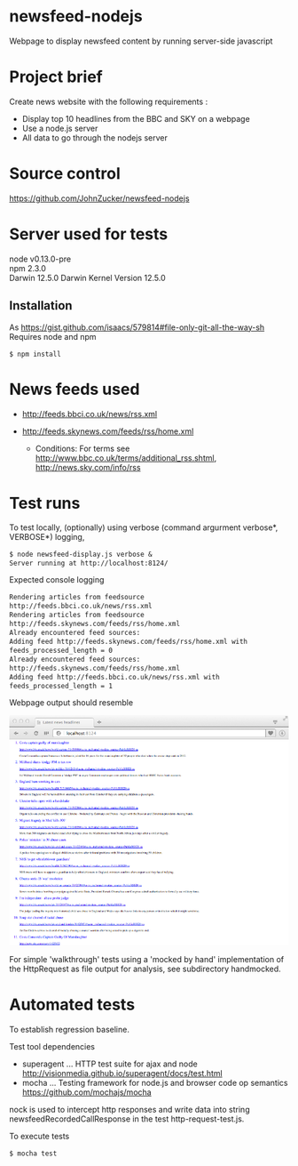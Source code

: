 # newsfeed-nodejs
Webpage to display newsfeed content by running server-side javascript

# Project brief

Create news website with the following requirements :

- Display top 10 headlines from the BBC and SKY on a webpage
- Use a node.js server
- All data to go through the nodejs server
     
# Source control

https://github.com/JohnZucker/newsfeed-nodejs    

# Server used for tests

node v0.13.0-pre    
npm 2.3.0    
Darwin 12.5.0 Darwin Kernel Version 12.5.0    

## Installation 
As https://gist.github.com/isaacs/579814#file-only-git-all-the-way-sh         
Requires node and npm    
 
    $ npm install

# News feeds used

* http://feeds.bbci.co.uk/news/rss.xml
* http://feeds.skynews.com/feeds/rss/home.xml

    * Conditions: For terms see http://www.bbc.co.uk/terms/additional_rss.shtml, http://news.sky.com/info/rss

# Test runs

To test locally, (optionally) using verbose (command argurment verbose\*, VERBOSE\*) logging,

    $ node newsfeed-display.js verbose &
    Server running at http://localhost:8124/

Expected console logging

    Rendering articles from feedsource http://feeds.bbci.co.uk/news/rss.xml    
    Rendering articles from feedsource http://feeds.skynews.com/feeds/rss/home.xml    
    Already encountered feed sources:     
    Adding feed http://feeds.skynews.com/feeds/rss/home.xml with feeds_processed_length = 0     
    Already encountered feed sources: http://feeds.skynews.com/feeds/rss/home.xml    
    Adding feed http://feeds.bbci.co.uk/news/rss.xml with feeds_processed_length = 1

Webpage output should resemble

![newsfeed-nodejs-webpage-example.png](https://github.com/JohnZucker/newsfeed-nodejs/blob/master/newsfeed-nodejs-webpage-example.png)

For simple 'walkthrough' tests using a 'mocked by hand' implementation of the HttpRequest as file output for analysis, see subdirectory handmocked.

# Automated tests

To establish regression baseline.

Test tool dependencies

- superagent ... HTTP test suite for ajax and node   
http://visionmedia.github.io/superagent/docs/test.html
- mocha ... Testing framework for node.js and browser code op semantics    
https://github.com/mochajs/mocha

nock is used to intercept http responses and write data into string newsfeedRecordedCallResponse in the test http-request-test.js.

To execute tests 

    $ mocha test
